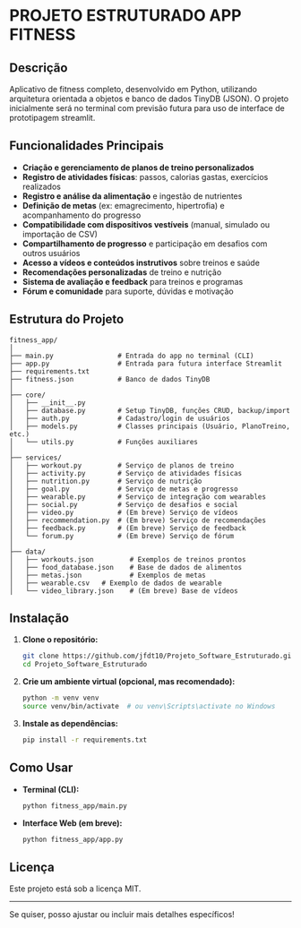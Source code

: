 # PROJETO ESTRUTURADO APP FITNESS

## Descrição

Aplicativo de fitness completo, desenvolvido em Python, utilizando arquitetura orientada a objetos e banco de dados TinyDB (JSON). O projeto inicialmente será no terminal com previsão futura para uso de interface de prototipagem streamlit.

## Funcionalidades Principais

- **Criação e gerenciamento de planos de treino personalizados**
- **Registro de atividades físicas**: passos, calorias gastas, exercícios realizados
- **Registro e análise da alimentação** e ingestão de nutrientes
- **Definição de metas** (ex: emagrecimento, hipertrofia) e acompanhamento do progresso
- **Compatibilidade com dispositivos vestíveis** (manual, simulado ou importação de CSV)
- **Compartilhamento de progresso** e participação em desafios com outros usuários
- **Acesso a vídeos e conteúdos instrutivos** sobre treinos e saúde
- **Recomendações personalizadas** de treino e nutrição
- **Sistema de avaliação e feedback** para treinos e programas
- **Fórum e comunidade** para suporte, dúvidas e motivação

## Estrutura do Projeto

```
fitness_app/
│
├── main.py                # Entrada do app no terminal (CLI)
├── app.py                 # Entrada para futura interface Streamlit
├── requirements.txt
├── fitness.json           # Banco de dados TinyDB
│
├── core/
│   ├── __init__.py
│   ├── database.py        # Setup TinyDB, funções CRUD, backup/import
│   ├── auth.py            # Cadastro/login de usuários
│   ├── models.py          # Classes principais (Usuário, PlanoTreino, etc.)
│   └── utils.py           # Funções auxiliares
│
├── services/
│   ├── workout.py         # Serviço de planos de treino
│   ├── activity.py        # Serviço de atividades físicas
│   ├── nutrition.py       # Serviço de nutrição
│   ├── goal.py            # Serviço de metas e progresso
│   ├── wearable.py        # Serviço de integração com wearables
│   ├── social.py          # Serviço de desafios e social
│   ├── video.py           # (Em breve) Serviço de vídeos
│   ├── recommendation.py  # (Em breve) Serviço de recomendações
│   ├── feedback.py        # (Em breve) Serviço de feedback
│   └── forum.py           # (Em breve) Serviço de fórum
│
├── data/
│   ├── workouts.json         # Exemplos de treinos prontos
│   ├── food_database.json    # Base de dados de alimentos
│   ├── metas.json            # Exemplos de metas
│   ├── wearable.csv   # Exemplo de dados de wearable
│   └── video_library.json    # (Em breve) Base de vídeos
```

## Instalação

1. **Clone o repositório:**
   ```bash
   git clone https://github.com/jfdt10/Projeto_Software_Estruturado.git
   cd Projeto_Software_Estruturado
   ```

2. **Crie um ambiente virtual (opcional, mas recomendado):**
   ```bash
   python -m venv venv
   source venv/bin/activate  # ou venv\Scripts\activate no Windows
   ```

3. **Instale as dependências:**
   ```bash
   pip install -r requirements.txt
   ```

## Como Usar

- **Terminal (CLI):**
  ```bash
  python fitness_app/main.py
  ```
- **Interface Web (em breve):**
  ```bash
  python fitness_app/app.py
  ```

## Licença

Este projeto está sob a licença MIT.

---

Se quiser, posso ajustar ou incluir mais detalhes específicos!
